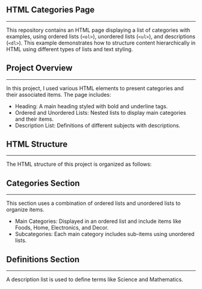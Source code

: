 <h2> HTML Categories Page</h2><hr>

<p>This repository contains an HTML page displaying a list of categories with examples, using ordered lists (<code>&lt;ol&gt;</code>), unordered lists (<code>&lt;ul&gt;</code>), and descriptions (<code>&lt;dl&gt;</code>). This example demonstrates how to structure content hierarchically in HTML using different types of lists and text styling.</p>

<h2> Project Overview</h2><hr>

<p>In this project, I used various HTML elements to present categories and their associated items. The page includes:</p>

- Heading: A main heading styled with bold and underline tags.
- Ordered and Unordered Lists: Nested lists to display main categories and their items.
- Description List: Definitions of different subjects with descriptions.

<h2> HTML Structure</h2><hr>

<p>The HTML structure of this project is organized as follows:</p>

<h2> Categories Section</h2><hr>

<p>This section uses a combination of ordered lists and unordered lists to organize items.</p>

- Main Categories: Displayed in an ordered list  and include items like Foods, Home, Electronics, and Decor.
- Subcategories: Each main category includes sub-items using unordered lists.

<h2> Definitions Section</h2><hr>

<p>A description list is used to define terms like Science and Mathematics.</p>

